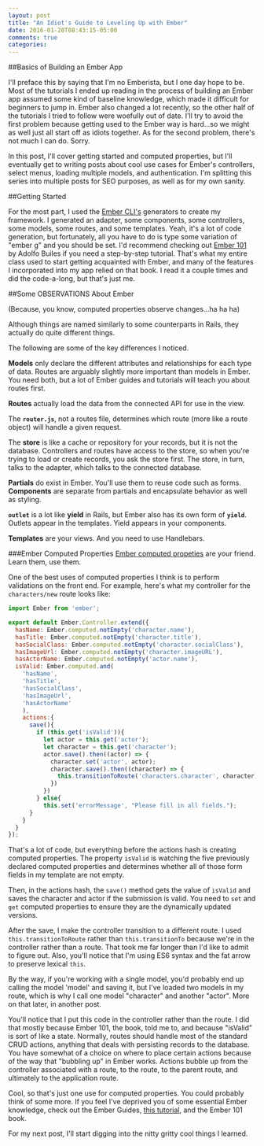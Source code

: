 ```yaml
---
layout: post
title: "An Idiot's Guide to Leveling Up with Ember"
date: 2016-01-28T08:43:15-05:00
comments: true
categories:
---
```


##Basics of Building an Ember App

I'll preface this by saying that I'm no Emberista, but I one day hope to be. Most of the tutorials I ended up reading in the process of building an Ember app assumed some kind of baseline knowledge, which made it difficult for beginners to jump in. Ember also changed a lot recently, so the other half of the tutorials I tried to follow were woefully out of date. I'll try to avoid the first problem because getting used to the Ember way is hard...so we might as well just all start off as idiots together. As for the second problem, there's not much I can do. Sorry. 

In this post, I'll cover getting started and computed properties, but I'll eventually get to writing posts about cool use cases for Ember's controllers,  select menus, loading multiple models, and authentication. I'm splitting this series into multiple posts for SEO purposes, as well as for my own sanity. 

##Getting Started

For the most part, I used the [Ember CLI's](http://ember-cli.com/) generators to create my framework. I generated an adapter, some components, some controllers, some models, some routes, and some templates. Yeah, it's a lot of code generation, but fortunately, all you have to do is type some variation of "ember g" and you should be set. I'd recommend checking out [Ember 101](https://leanpub.com/ember-cli-101) by Adolfo Builes if you need a step-by-step tutorial. That's what my entire class used to start getting acquainted with Ember, and many of the features I incorporated into my app relied on that book. I read it a couple times and did the code-a-long, but that's just me. 

##Some OBSERVATIONS About Ember 

(Because, you know, computed properties observe changes...ha ha ha)

Although things are named similarly to some counterparts in Rails, they actually do quite different things. 

The following are some of the key differences I noticed. 

**Models** only declare the different attributes and relationships for each type of data. Routes are arguably slightly more important than models in Ember. You need both, but a lot of Ember guides and tutorials will teach you about routes first. 

**Routes** actually load the data from the connected API for use in the view. 

The **`router.js`**, not a routes file, determines which route (more like a route object) will handle a given request. 

The **store** is like a cache or repository for your records, but it is not the database. Controllers and routes have access to the store, so when you're trying to load or create records, you ask the store first. The store, in turn, talks to the adapter, which talks to the connected database. 

**Partials** do exist in Ember. You'll use them to reuse code such as forms. **Components** are separate from partials and encapsulate behavior as well as styling. 

**`outlet`** is a lot like **yield** in Rails, but Ember also has its own form of **`yield`**. Outlets appear in the templates. Yield appears in your components. 

**Templates** are your views. And you need to use Handlebars. 
<!-- more -->

###Ember Computed Properties 
[Ember computed propeties](http://emberjs.com/api/classes/Ember.computed.html) are your friend. Learn them, use them. 

One of the best uses of computed properties I think is to perform validations on the front end. For example, here's what my controller for the `characters/new` route looks like: 

```javascript
import Ember from 'ember';

export default Ember.Controller.extend({
  hasName: Ember.computed.notEmpty('character.name'), 
  hasTitle: Ember.computed.notEmpty('character.title'),
  hasSocialClass: Ember.computed.notEmpty('character.socialClass'),
  hasImageUrl: Ember.computed.notEmpty('character.imageURL'),
  hasActorName: Ember.computed.notEmpty('actor.name'),
  isValid: Ember.computed.and(
    'hasName',
    'hasTitle',
    'hasSocialClass',
    'hasImageUrl',
    'hasActorName'
    ),
    actions:{
      save(){
        if (this.get('isValid')){
          let actor = this.get('actor');
          let character = this.get('character');
          actor.save().then((actor) => {
            character.set('actor', actor);
            character.save().then((character) => {
              this.transitionToRoute('characters.character', character);
            })
          })
        } else{
          this.set('errorMessage', "Please fill in all fields.");
      }
    }
  }
});

```

That's a lot of code, but everything before the actions hash is creating computed properties. The property `isValid` is watching the five previously declared computed properties and determines whether all of those form fields in my template are not empty. 

Then, in the actions hash, the `save()` method gets the value of `isValid` and saves the character and actor if the submission is valid. You need to `set` and `get` computed properties to ensure they are the dynamically updated versions. 

After the save, I make the controller transition to a different route. I used `this.transitionToRoute` rather than `this.transitionTo` because we're in the controller rather than a route. That took me far longer than I'd like to admit to figure out. Also, you'll notice that I'm using ES6 syntax and the fat arrow to preserve lexical `this`. 

By the way, if you're working with a single model, you'd probably end up calling the model 'model' and saving it, but I've loaded two models in my route, which is why I call one model "character" and another "actor". More on that later, in another post. 

You'll notice that I put this code in the controller rather than the route. I did that mostly because Ember 101, the book, told me to, and because "isValid" is sort of like a state. Normally, routes should handle most of the standard CRUD actions, anything that deals with persisting records to the database. You have somewhat of a choice on where to place certain actions because of the way that "bubbling up" in Ember works. Actions bubble up from the controller associated with a route, to the route, to the parent route, and ultimately to the application route.  

Cool, so that's just one use for computed properties. You could probably think of some more. If you feel I've deprived you of some essential Ember knowledge, check out the Ember Guides, [this tutorial](http://ember.vicramon.com/the-ember-object), and the Ember 101 book.

For my next post, I'll start digging into the nitty gritty cool things I learned. 

